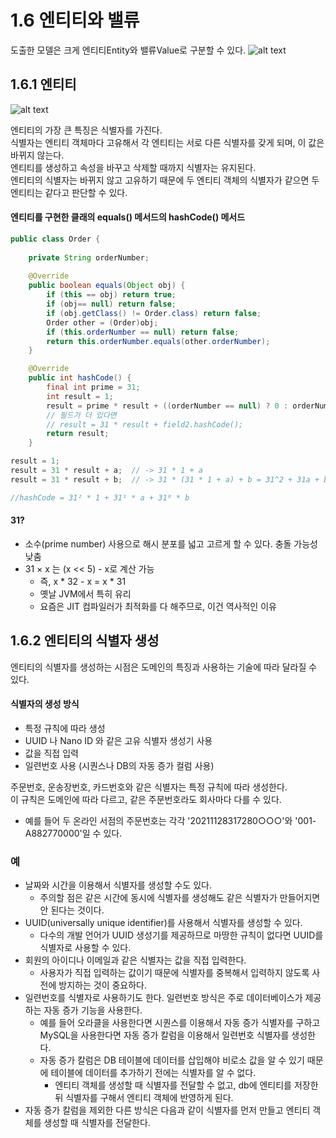 # 1.6 엔티티와 밸류

도출한 모델은 크게 엔티티Entity와 밸류Value로 구분할 수 있다.
![alt text](image/image_1.6.png)

## 1.6.1 엔티티
![alt text](image/image_1.7.png)  

엔티티의 가장 큰 특징은 식별자를 가진다.  
식별자는 엔티티 객체마다 고유해서 각 엔티티는 서로 다른 식별자를 갖게 되며, 이 값은 바뀌지 않는다.  
엔티티를 생성하고 속성을 바꾸고 삭제할 때까지 식별자는 유지된다.  
엔티티의 식별자는 바뀌지 않고 고유하기 때문에 두 엔티티 객체의 식별자가 같으면 두 엔티티는 같다고 판단할 수 있다.  

#### 엔티티를 구현한 클래의 equals() 메서드의 hashCode() 메서드
```java
public class Order {
    
    private String orderNumber;
    
    @Override
    public boolean equals(Object obj) {
        if (this == obj) return true;
        if (obj== null) return false;
        if (obj.getClass() != Order.class) return false;
        Order other = (Order)obj;
        if (this.orderNumber == null) return false;
        return this.orderNumber.equals(other.orderNumber);
    }

    @Override
    public int hashCode() {
        final int prime = 31;
        int result = 1;
        result = prime * result + ((orderNumber == null) ? 0 : orderNumber.hashCode());
        // 필드가 더 있다면
        // result = 31 * result + field2.hashCode();
        return result;
    }
```
```java
result = 1;
result = 31 * result + a;  // -> 31 * 1 + a
result = 31 * result + b;  // -> 31 * (31 * 1 + a) + b = 31^2 + 31a + b

//hashCode = 31² * 1 + 31¹ * a + 31⁰ * b
```
#### 31?
- 소수(prime number) 사용으로 해시 분포를 넓고 고르게 할 수 있다. 충돌 가능성 낮춤
- 31 × x 는 (x << 5) - x로 계산 가능
    - 즉, x * 32 - x = x * 31
    - 옛날 JVM에서 특히 유리
    - 요즘은 JIT 컴파일러가 최적화를 다 해주므로, 이건 역사적인 이유

## 1.6.2 엔티티의 식별자 생성
엔티티의 식별자를 생성하는 시점은 도메인의 특징과 사용하는 기술에 따라 달라질 수 있다.  

#### 식별자의 생성 방식
- 특정 규칙에 따라 생성
- UUID 나 Nano ID 와 같은 고유 식별자 생성기 사용
- 값을 직접 입력
- 일련번호 사용 (시퀀스나 DB의 자동 증가 컬럼 사용)

주문번호, 운송장번호, 카드번호와 같은 식별자는 특정 규칙에 따라 생성한다.   
이 규칙은 도메인에 따라 다르고, 같은 주문번호라도 회사마다 다를 수 있다.  
- 예를 들어 두 온라인 서점의 주문번호는 각각  '20211128317280○○○'와 '001-A882770000'일 수 있다.

### 예
- 날짜와 시간을 이용해서 식별자를 생성할 수도 있다.
    - 주의할 점은 같은 시간에 동시에 식별자를 생성해도 같은 식별자가 만들어지면 안 된다는 것이다.  
- UUID(universally unique identifier)를 사용해서 식별자를 생성할 수 있다. 
    - 다수의 개발 언어가 UUID 생성기를 제공하므로 마땅한 규칙이 없다면 UUID를 식별자로 사용할 수 있다.
- 회원의 아이디나 이메일과 같은 식별자는 값을 직접 입력한다. 
    - 사용자가 직접 입력하는 값이기 때문에 식별자를 중복해서 입력하지 않도록 사전에 방지하는 것이 중요하다.
- 일련번호를 식별자로 사용하기도 한다. 일련번호 방식은 주로 데이터베이스가 제공하는 자동 증가 기능을 사용한다. 
    - 예를 들어 오라클을 사용한다면 시퀀스를 이용해서 자동 증가 식별자를 구하고 MySQL을 사용한다면 자동 증가 칼럼을 이용해서 일련번호 식별자를 생성한다.
    - 자동 증가 칼럼은 DB 테이블에 데이터를 삽입해야 비로소 값을 알 수 있기 때문에 테이블에 데이터를 추가하기 전에는 식별자를 알 수 없다. 
        - 엔티티 객체를 생성할 때 식별자를 전달할 수 없고, db에 엔티티를 저장한 뒤 식별자를 구해서 엔티티 객체에 반영하게 된다.
- 자동 증가 칼럼을 제외한 다른 방식은 다음과 같이 식별자를 먼저 만들고 엔티티 객체를 생성할 때 식별자를 전달한다.   
